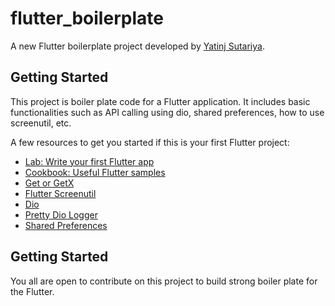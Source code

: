 # flutter_boilerplate

A new Flutter boilerplate project developed by [Yatinj Sutariya](https://www.github.com/yatinj30).

## Getting Started

This project is boiler plate code for a Flutter application. It includes basic functionalities such as API calling using dio, shared preferences, how to use screenutil, etc.

A few resources to get you started if this is your first Flutter project:

- [Lab: Write your first Flutter app](https://docs.flutter.dev/get-started/codelab)
- [Cookbook: Useful Flutter samples](https://docs.flutter.dev/cookbook)
- [Get or GetX](https://pub.dev/packages/get)
- [Flutter Screenutil](https://pub.dev/packages/flutter_screenutil)
- [Dio](https://pub.dev/packages/dio)
- [Pretty Dio Logger](https://pub.dev/packages/pretty_dio_logger)
- [Shared Preferences](https://pub.dev/packages/shared_preferences)

## Getting Started

You all are open to contribute on this project to build strong boiler plate for the Flutter.